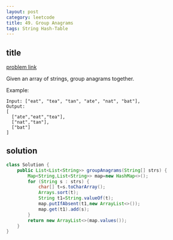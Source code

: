 ```yaml
---
layout: post
category: leetcode
title: 49. Group Anagrams
tags: String Hash-Table
---
```


## title
[problem link](https://leetcode.com/problems/group-anagrams/description/)

Given an array of strings, group anagrams together.

Example:

	Input: ["eat", "tea", "tan", "ate", "nat", "bat"],
	Output:
	[
	  ["ate","eat","tea"],
	  ["nat","tan"],
	  ["bat"]
	]

## solution


```java
class Solution {
    public List<List<String>> groupAnagrams(String[] strs) {
        Map<String,List<String>> map=new HashMap<>();
        for (String s : strs) {
            char[] t=s.toCharArray();
            Arrays.sort(t);
            String t1=String.valueOf(t);
            map.putIfAbsent(t1,new ArrayList<>());
            map.get(t1).add(s);
        }
        return new ArrayList<>(map.values());
    }
}

```